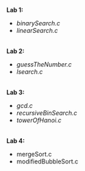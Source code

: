 <b>Lab 1:</b>
  <ul>
    <li><i>binarySearch.c</i></li>
    <li><i>linearSearch.c</i></li>
  </ul>
  <br/>
<b>Lab 2:</b>
   <ul>
    <li><i>guessTheNumber.c</i></li>
    <li><i>lsearch.c</i></li>
  </ul>
  <br/>
<b>Lab 3:</b>
   <ul>
    <li><i>gcd.c</i></li>
    <li><i>recursiveBinSearch.c</i></li>
    <li><i>towerOfHanoi.c</i></li>
  </ul>
  <br/>
<b>Lab 4:</b>
  <ul>
    <li>mergeSort.c</li>
    <li>modifiedBubbleSort.c</li>
  </ul>
